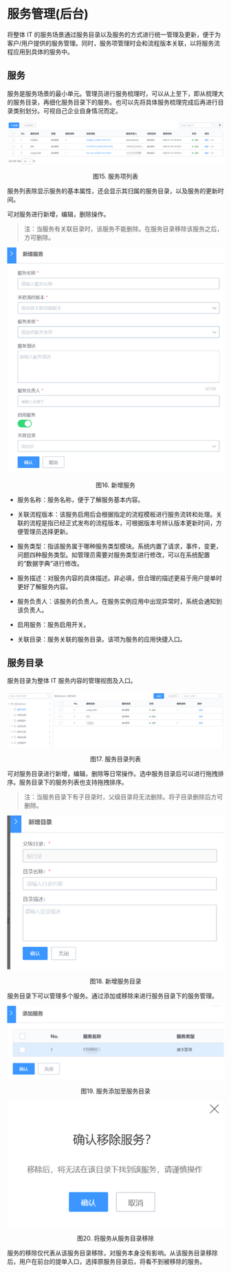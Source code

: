 # 服务管理(后台)

将整体 IT 的服务场景通过服务目录以及服务的方式进行统一管理及更新，便于为客户/用户提供的服务管理。同时，服务项管理时会和流程版本关联，以将服务流程应用到具体的服务中。

## 服务

服务是服务场景的最小单元。管理员进行服务梳理时，可以从上至下，即从梳理大的服务目录，再细化服务目录下的服务。也可以先将具体服务梳理完成后再进行目录类别划分。可视自己企业自身情况而定。

![-w2020](../media/9a3a067ca6916a2c19a170800568aeb5.png)
<center>图15. 服务项列表</center>

服务列表除显示服务的基本属性，还会显示其归属的服务目录，以及服务的更新时间。

可对服务进行新增，编辑，删除操作。

> 注：当服务有关联目录时，该服务不能删除。在服务目录移除该服务之后，方可删除。

![-w2020](../media/2d9f290763320b13764403ed880548ff.png)
<center>图16. 新增服务</center>

- 服务名称：服务名称，便于了解服务基本内容。

- 关联流程版本：该服务启用后会根据指定的流程模板进行服务流转和处理。关联的流程是指已经正式发布的流程版本，可根据版本号辨认版本更新时间，方便管理员选择更新。

- 服务类型：指该服务属于哪种服务类型模块。系统内置了请求，事件，变更，问题四种服务类型。如管理员需要对服务类型进行修改，可以在系统配置的“数据字典”进行修改。

- 服务描述：对服务内容的具体描述。非必填，但合理的描述更易于用户提单时更好了解服务内容。

- 服务负责人：该服务的负责人。在服务实例应用中出现异常时，系统会通知到该负责人。

- 启用服务：服务启用开关。

- 关联目录：服务关联的服务目录。该项为服务的应用快捷入口。

##  服务目录

服务目录为整体 IT 服务内容的管理视图及入口。

![-w2020](../media/220b294809534d2d6205b5fb61ff698e.png)
<center>图17. 服务目录列表</center>

可对服务目录进行新增，编辑，删除等日常操作。选中服务目录后可以进行拖拽排序。服务目录下的服务列表也支持拖拽排序。

> 注：当服务目录下有子目录时，父级目录将无法删除。将子目录删除后方可删除。

![-w2020](../media/c8ac7f19ab47c3cfbdcb900a3da8b9ac.png)
<center>图18. 新增服务目录</center>

服务目录下可以管理多个服务。通过添加或移除来进行服务目录下的服务管理。

![-w2020](../media/6a24538fe4f38aabdfbcc04ea5a57531.png)
<center>图19. 服务添加至服务目录</center>

![-w2020](../media/fd865bbf3fc655582b55898c83175e98.png)
<center>图20. 将服务从服务目录移除</center>

服务的移除仅代表从该服务目录移除，对服务本身没有影响。从该服务目录移除后，用户在前台的提单入口，选择原服务目录后，将看不到被移除的服务。
